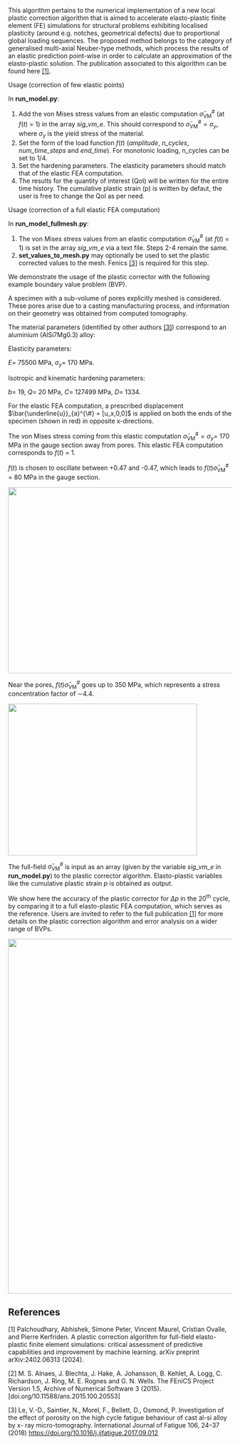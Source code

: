 This algorithm pertains to the numerical implementation of a new local plastic correction algorithm that is aimed to
accelerate elasto-plastic finite element (FE) simulations for structural problems
exhibiting localised plasticity (around e.g. notches, geometrical defects) due to proportional global loading sequences. 
The proposed method belongs to the category of generalised multi-axial Neuber-type
methods, which process the results of an elastic prediction point-wise in order to
calculate an approximation of the elasto-plastic solution. The publication associated to this algorithm can be found here [[1]](#1).

Usage (correction of few elastic points)

In **run_model.py**:

1. Add the von Mises stress values from an elastic computation $`\bar{\sigma}_{\textrm{VM}}^{\#}`$ (at $`f(t)`$ = 1) in the array _sig_vm_e_. This should correspond to $`\bar{\sigma}_{\textrm{VM}}^{\#} = \sigma_y`$, where $`\sigma_y`$ is the yield stress of the material.
2. Set the form of the load function $`f(t)`$ (_amplitude_, _n_cycles_, _num_time_steps_ and _end_time_). For monotonic loading, n_cycles can be set to 1/4.
3. Set the hardening parameters. The elasticity parameters should match that of the elastic FEA computation.
4. The results for the quantity of interest (QoI) will be written for the entire time history. The cumulative plastic strain (p) is written by defaut, the user is free to change the QoI as per need.

Usage (correction of a full elastic FEA computation)

In **run_model_fullmesh.py**:


1. The von Mises stress values from an elastic computation $`\bar{\sigma}_{\textrm{VM}}^{\#}`$ (at $`f(t)`$ = 1) is set in the array _sig_vm_e_ via a text file.
   Steps 2-4 remain the same.
5. **set_values_to_mesh.py** may optionally be used to set the plastic corrected values to the mesh. Fenics [[3]](#3) is required for this step. 

We demonstrate the usage of the plastic corrector with the following example boundary value problem (BVP).

A specimen with a sub-volume of pores explicitly meshed is considered. These pores arise due to a casting manufacturing process, and information on their geometry was obtained from computed tomography.

The material parameters (identified by other authors [[3]](#3)) correspond to an aluminium (AlSi7Mg0.3) alloy:

Elasticity parameters:

$`E =`$ 75500 MPa, 
$`\sigma_y =`$ 170 MPa. 

Isotropic and kinematic hardening parameters:

$`b =`$ 19, 
$`Q =`$ 20 MPa, 
$`C =`$ 127499 MPa, 
$`D =`$ 1334. 

For the elastic FEA computation, a prescribed displacement $`\bar{\underline{u}}_{a}^{\#} = [u_x,0,0]`$ is applied on both the ends of the specimen (shown in red) in opposite x-directions.

The von Mises stress coming from this elastic computation $`\bar{\sigma}_{\textrm{VM}}^{\#} = \sigma_y =`$ 170 MPa in the gauge section away from pores. This elastic FEA computation corresponds to $`f(t)`$ = 1.

$`f(t)`$ is chosen to oscillate between +0.47 and -0.47, which leads to $`f(t)\bar{\sigma}_{\textrm{VM}}^{\#}`$ = 80 MPa in the gauge section.

<img src="https://github.com/user-attachments/assets/6817691d-6c80-4f03-90f0-4675df38fa8b" width="792px" height="417px">

Near the pores, $`f(t)\bar{\sigma}_{\textrm{VM}}^{\#}`$ goes up to 350 MPa, which represents a stress concentration factor of $`\sim`$4.4.

<img src="https://github.com/user-attachments/assets/ddecd1aa-3d68-4926-a722-5ff0db5dc2cc" width="423.5px" height="339.5px">

The full-field $`\bar{\sigma}_{\textrm{VM}}^{\#}`$ is input as an array (given by the variable _sig_vm_e_ in **run_model.py**) to the plastic corrector algorithm. Elasto-plastic variables like the cumulative plastic strain $`p`$ is obtained as output.

We show here the accuracy of the plastic corrector for $\Delta p$ in the 20<sup>th</sup> cycle, by comparing it to a full elasto-plastic FEA computation, which serves as the reference. Users are invited to refer to the full publication [[1]](#1) for more details on the plastic correction algorithm and error analysis on a wider range of BVPs.

<img src="https://github.com/user-attachments/assets/1fba19a5-4a06-4d8a-9d92-8fa05f8a5d88" width="752.6px" height="794.6px">

## References
<a id="1">[1]</a> 
Palchoudhary, Abhishek, Simone Peter, Vincent Maurel, Cristian Ovalle, and Pierre Kerfriden. 
A plastic correction algorithm for full-field elasto-plastic finite element simulations: 
critical assessment of predictive capabilities and improvement by machine learning. 
arXiv preprint arXiv:2402.06313 (2024).

<a id="2">[2]</a> 
M. S. Alnaes, J. Blechta, J. Hake, A. Johansson, B. Kehlet, A. Logg, C. Richardson, J. Ring, M. E. Rognes and G. N. Wells. 
The FEniCS Project Version 1.5, Archive of Numerical Software 3 (2015). 
[doi.org/10.11588/ans.2015.100.20553]

<a id="3">[3]</a>
Le, V.-D., Saintier, N., Morel, F., Bellett, D., Osmond, P. Investigation of the
effect of porosity on the high cycle fatigue behaviour of cast al-si alloy by x-
ray micro-tomography. International Journal of Fatigue 106, 24–37 (2018) 
https://doi.org/10.1016/j.ijfatigue.2017.09.012
